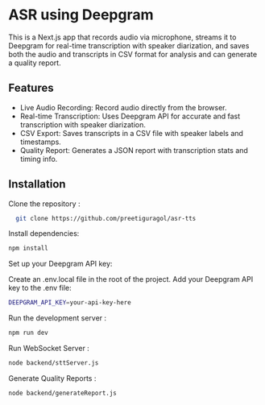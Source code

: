 
# ASR using Deepgram

This is a Next.js app that records audio via microphone, streams it to Deepgram for real-time transcription with speaker diarization, and saves both the audio and transcripts in CSV format for analysis and can generate a quality report.

## Features

- Live Audio Recording: Record audio directly from the browser.
- Real-time Transcription: Uses Deepgram API for accurate and fast transcription with speaker diarization.
- CSV Export: Saves transcripts in a CSV file with speaker labels and timestamps.
- Quality Report: Generates a JSON report with transcription stats and timing info.

## Installation

Clone the repository :

```bash
  git clone https://github.com/preetiguragol/asr-tts
```
Install dependencies: 
```bash
npm install
```

Set up your Deepgram API key:

Create an .env.local file in the root of the project.
Add your Deepgram API key to the .env file:

```bash
DEEPGRAM_API_KEY=your-api-key-here
```

Run the development server :
```bash
npm run dev
```

Run WebSocket Server :
```bash
node backend/sttServer.js
```

Generate Quality Reports :
```bash
node backend/generateReport.js
```